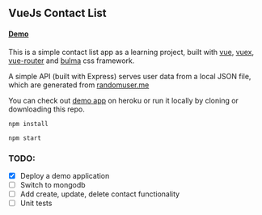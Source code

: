 ## VueJs Contact List

#### [Demo](https://vue-contacts-demo.herokuapp.com/)

This is a simple contact list app as a learning project, built with [vue](https://vuejs.org/), [vuex](https://github.com/vuejs/vuex), [vue-router](https://github.com/vuejs/vue-router) and [bulma](http://bulma.io/) css framework. 

A simple API (built with Express) serves user data from a local JSON file, which are generated from [randomuser.me](https://randomuser.me/)

You can check out [demo app](https://vue-contacts-demo.herokuapp.com/) on heroku or run it locally by cloning or downloading this repo.
``` 
npm install

npm start
```

### TODO:

- [x] Deploy a demo application
- [ ] Switch to mongodb
- [ ] Add create, update, delete contact functionality
- [ ] Unit tests
